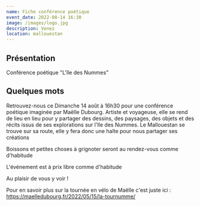 ```yaml
---
name: Fiche conférence poétique
event_date: 2022-08-14 16:30
image: /images/logo.jpg
description: Venez
location: mallouestan
---
```


## Présentation
Conférence poétique "L'île des Nummes"

## Quelques mots

Retrouvez-nous ce Dimanche 14 août à 16h30 pour une conférence poétique imaginée par Maëlle Dubourg. Artiste et voyageuse, elle se rend de lieu en lieu pour y partager des dessins, des paysages, des objets et des récits issus de ses explorations sur l'Ile des Nummes.
Le Mallouestan se trouve sur sa route, elle y fera donc une halte pour nous partager ses créations

Boissons et petites choses à grignoter seront au rendez-vous comme d'habitude

L'événement est à prix libre comme d'habitude

Au plaisir de vous y voir !


Pour en savoir plus sur la tournée en vélo de Maëlle c'est juste ici : https://maelledubourg.fr/2022/05/15/la-tournumme/












